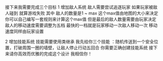 接下来我需要完成三个目标
1 增加敌人系统 敌人需要尝试追逐玩家 如果玩家被敌人碰到 就算游戏失败
其中 敌人的数量是1 ~ max 这个max值由地图的大小来决定 你可以自己编写一套规则来计算这个max值 但是最后的敌人数量需要由玩家决定
敌人的移动速度需要调整为五档 最快的一档就是玩家移动一次敌人移动一次
移动速度同样由玩家设置

2 增加技能系统 技能需要使用类继承 我先给你三个技能 ：随机传送到一个安全位置，打破周围一圈的墙壁，让敌人停止行动五回合
你需要正确创建技能系统 
接下来请你高效而优雅的完成这个设计 我相信你！
